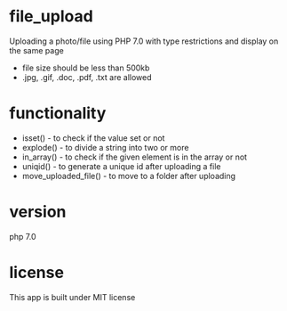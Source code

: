 # file_upload

Uploading a photo/file using PHP 7.0 with type restrictions and display on the same page

* file size should be less than 500kb
* .jpg, .gif, .doc, .pdf, .txt are allowed

# functionality

* isset() - to check if the value set or not
* explode() - to divide a string into two or more
* in_array() - to check if the given element is in the array or not
* uniqid() - to generate a unique id after uploading a file 
* move_uploaded_file() - to move to a folder after uploading
 
# version

php 7.0

# license

This app is built under MIT license





